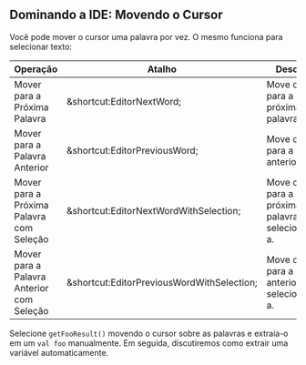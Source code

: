 ## Dominando a IDE: Movendo o Cursor

Você pode mover o cursor uma palavra por vez. O mesmo funciona para selecionar texto:

| Operação                             | Atalho                                                                  | Descrição                                         |
|--------------------------------------|------------------------------------------------------------------------|---------------------------------------------------|
| Mover para a Próxima Palavra         | <span class="shortcut">&shortcut:EditorNextWord;</span>                 | Move o cursor para a próxima palavra.             |
| Mover para a Palavra Anterior        | <span class="shortcut">&shortcut:EditorPreviousWord;</span>             | Move o cursor para a palavra anterior.            |
| Mover para a Próxima Palavra com Seleção  | <span class="shortcut">&shortcut:EditorNextWordWithSelection;</span>    | Move o cursor para a próxima palavra, selecionando-a. |
| Mover para a Palavra Anterior com Seleção | <span class="shortcut">&shortcut:EditorPreviousWordWithSelection;</span> | Move o cursor para a palavra anterior, selecionando-a.|

Selecione `getFooResult()` movendo o cursor sobre as palavras e extraia-o em um
`val foo` manualmente. Em seguida, discutiremos como extrair uma variável automaticamente.